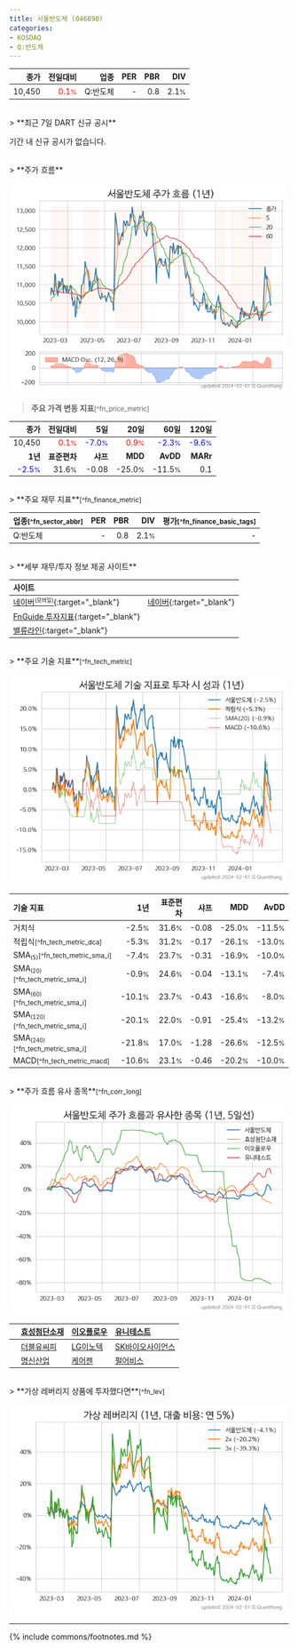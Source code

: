 ```yaml
---
title: 서울반도체 (046890)
categories:
- KOSDAQ
- Q:반도체
---
```

| **종가** | **전일대비** | **업종** | **PER** | **PBR** | **DIV** |
| -------: | -----------: | -------: | ------: | ------: | ------: |
| 10,450 | <span style="color: red">0.1<small>%</small></span> | Q:반도체 | - | 0.8 | 2.1<small>%</small> |

<!-- more -->

<br>
> **최근 7일 DART 신규 공시**<a id="dart"></a>


기간 내 신규 공시가 없습니다.

<br>
> **주가 흐름**<a id="price"></a>

![046890](/stock/images/046890.png)

> **주요 가격 변동 지표**<small>[^fn_price_metric]</small>

| **종가** | **전일대비** | **5일** | **20일** | **60일** | **120일** |
| -------: | -----------: | ------: | -------: | -------: | --------: |
| 10,450 | <span style="color: red">0.1<small>%</small></span> | <span style="color: blue">-7.0<small>%</small></span> | <span style="color: red">0.9<small>%</small></span> | <span style="color: blue">-2.3<small>%</small></span> | <span style="color: blue">-9.6<small>%</small></span> |
| **1년** | **표준편차** | **샤프** | **MDD** | **AvDD** | **MARr** |
| <span style="color: blue">-2.5<small>%</small></span> | 31.6<small>%</small> | -0.08 | -25.0<small>%</small> | -11.5<small>%</small> | 0.1 |

<br>
> **주요 재무 지표**<small>[^fn_finance_metric]</small>

| **업종**<small>[^fn_sector_abbr]</small> | **PER** | **PBR** | **DIV** | **평가**<small>[^fn_finance_basic_tags]</small> |
| :--------------------------------------- | ------: | ------: | ------: | ----------------------------------------------: |
| Q:반도체 | - | 0.8 | 2.1<small>%</small> | - |

<br>
> **세부 재무/투자 정보 제공 사이트**

| **사이트** |  |
| :----- | :--- |
| [네이버<small><sup>(모바일)</sup></small>](https://m.stock.naver.com/domestic/stock/046890/finance/summary){:target="_blank"} | [네이버](https://finance.naver.com/item/coinfo.naver?code=046890){:target="_blank"} |
| [FnGuide 투자지표](https://comp.fnguide.com/SVO2/ASP/SVD_Invest.asp?gicode=A046890&MenuYn=Y){:target="_blank"} || [와이즈리포트](https://comp.wisereport.co.kr/company/c1040001.aspx?cmp_cd=046890){:target="_blank"} |
| [밸류라인](https://www.valueline.co.kr/finance/summary/046890){:target="_blank"} || [한국경제](https://markets.hankyung.com/stock/046890/financial-summary){:target="_blank"} |

<br>
> **주요 기술 지표**<small>[^fn_tech_metric]</small>


![046890](/stock/images/046890_tech.png)

| **기술 지표** | **1년** | **표준편차** | **샤프** | **MDD** | **AvDD** |
| :------------ | ------: | -----------: | -------: | ------: | -------: |
| 거치식 | -2.5<small>%</small> | 31.6<small>%</small> | -0.08 | -25.0<small>%</small> | -11.5<small>%</small> |
| 적립식<small>[^fn_tech_metric_dca]</small> | -5.3<small>%</small> | 31.2<small>%</small> | -0.17 | -26.1<small>%</small> | -13.0<small>%</small> |
| SMA<small><sub>(5)</sub></small><small>[^fn_tech_metric_sma_i]</small> | -7.4<small>%</small> | 23.7<small>%</small> | -0.31 | -16.9<small>%</small> | -10.0<small>%</small> |
| SMA<small><sub>(20)</sub></small><small>[^fn_tech_metric_sma_i]</small> | -0.9<small>%</small> | 24.6<small>%</small> | -0.04 | -13.1<small>%</small> | -7.4<small>%</small> |
| SMA<small><sub>(60)</sub></small><small>[^fn_tech_metric_sma_i]</small> | -10.1<small>%</small> | 23.7<small>%</small> | -0.43 | -16.6<small>%</small> | -8.0<small>%</small> |
| SMA<small><sub>(120)</sub></small><small>[^fn_tech_metric_sma_i]</small> | -20.1<small>%</small> | 22.0<small>%</small> | -0.91 | -25.4<small>%</small> | -13.2<small>%</small> |
| SMA<small><sub>(240)</sub></small><small>[^fn_tech_metric_sma_i]</small> | -21.8<small>%</small> | 17.0<small>%</small> | -1.28 | -26.6<small>%</small> | -12.5<small>%</small> |
| MACD<small>[^fn_tech_metric_macd]</small> | -10.6<small>%</small> | 23.1<small>%</small> | -0.46 | -20.2<small>%</small> | -10.0<small>%</small> |

<br>
> **주가 흐름 유사 종목**<a id="corr"></a><small>[^fn_corr_long]</small>

![046890](/stock/images/046890_corr.png)

|    | [효성첨단소재](/298050/) | [이오플로우](/294090/) | [유니테스트](/086390/) |
| :- | :------------------------------------- | :------------------------------------- | :--------------------------------------|
|    | [더블유씨피](/393890/) | [LG이노텍](/011070/) | [SK바이오사이언스](/302440/) |
|    | [명신산업](/009900/) | [케어젠](/214370/) | [펄어비스](/263750/) |

<br>
> **가상 레버리지 상품에 투자했다면**<a id="2x"></a><small>[^fn_lev]</small>

![046890](/stock/images/046890_2x.png)

---
{% include commons/footnotes.md %}